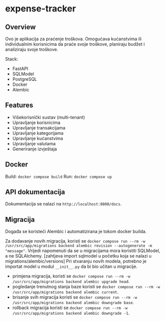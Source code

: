 # expense-tracker

## Overview

Ovo je aplikacija za praćenje troškova. Omogućava kućanstvima ili individualnim korisnicima da praće svoje troškove, planiraju budžet i analiziraju svoje troškove.

Stack:
- FastAPI
- SQLModel
- PostgreSQL
- Docker
- Alembic

## Features

- Višekorisnički sustav (multi-tenant)
- Upravljanje korisnicima
- Upravljanje transakcijama
- Upravljanje kategorijama
- Upravljanje kućanstvima
- Upravljanje valutama
- Generiranje izvještaja


## Docker

Build: `docker compose build`
Run: `docker compose up`

## API dokumentacija

Dokumentacija se nalazi na `http://localhost:8000/docs`.

## Migracija

Događa se koristeći Alembic i automatizirana je tokom docker builda.

Za dodavanje novih migracija, koristi se `docker compose run --rm -w /usr/src/app/migrations backend alembic revision --autogenerate -m "message"`.
Vrijedi napomenuti da se u migracijama mora koristiti SQLModel, a ne SQLAlchemy. [zahtjeva import sqlmodel u početku koja se nalazi u migrations/alembic/versions]
Pri stvaranju novih modela, potrebno je importat model u modul `__init__.py` da bi bio učitan u migracije.

- primjena migracija, koristi se `docker compose run --rm -w /usr/src/app/migrations backend alembic upgrade head`.
- pogledanje trenutnog stanja baze koristi se `docker compose run --rm -w /usr/src/app/migrations backend alembic current`.
- brisanje svih migracija koristi se `docker compose run --rm -w /usr/src/app/migrations backend alembic downgrade base`.
- rollback migracija koristi se `docker compose run --rm -w /usr/src/app/migrations backend alembic downgrade -1`.




